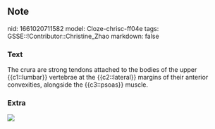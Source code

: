 ## Note
nid: 1661020711582
model: Cloze-chrisc-ff04e
tags: GSSE::!Contributor::Christine_Zhao
markdown: false

### Text
The crura are strong tendons attached to the bodies of the upper {{c1::lumbar}} vertebrae at the {{c2::lateral}} margins of their anterior convexities, alongside the {{c3::psoas}} muscle.

### Extra
<img src="paste-58b1af482867e125b5ea7872c99cc2fb25dc90ab.jpg">
